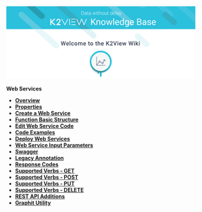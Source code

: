 ![image](/articles/images/welcome_to_wiki.png)


<strong>Web Services<strong>
<ul>
    <li><a href="/articles/15_web_services_and_graphit/01_web_services_overview.md">Overview</a></li>
    <li><a href="/articles/15_web_services_and_graphit/02_web_services_properties.md">Properties</a></li>
	<li><a href="/articles/15_web_services_and_graphit/03_create_a_web_service.md">Create a Web Service</a></li>
	<li><a href="/articles/15_web_services_and_graphit/04_web_services_function_basic_structure.md">Function Basic Structure</a></li>
	<li><a href="/articles/15_web_services_and_graphit/05_edit_web_service_code.md">Edit Web Service Code</a></li>
	<li><a href="/articles/15_web_services_and_graphit/06_web_services_code_examples.md">Code Examples</a></li>
	<li><a href="/articles/15_web_services_and_graphit/07_deploy_web_services.md">Deploy Web Services</a></li>
	<li><a href="/articles/15_web_services_and_graphit/08_web_services_input_parameters.md">Web Service Input Parameters</a></li>
	<li><a href="/articles/15_web_services_and_graphit/09_swagger.md">Swagger</a></li>
	<li><a href="/articles/15_web_services_and_graphit/10_legacy_annotation.md">Legacy Annotation</a></li>
	<li><a href="/articles/15_web_services_and_graphit/11_response_codes.md">Response Codes</a></li>
	<li><a href="/articles/15_web_services_and_graphit/12_Supported_Verbs_Get.md">Supported Verbs - GET</a></li>
	<li><a href="/articles/15_web_services_and_graphit/13_Supported_Verbs_Post.md">Supported Verbs - POST</a></li>
	<li><a href="/articles/15_web_services_and_graphit/14_Supported_Verbs_Put.md">Supported Verbs - PUT</a></li>
	<li><a href="/articles/15_web_services_and_graphit/15_Supported_Verbs_Delete.md">Supported Verbs - DELETE</a></li>
	<li><a href="/articles/15_web_services_and_graphit/16_rest_api_additions.md">REST API Additions</a></li>
	<li><a href="/articles/15_web_services_and_graphit/17_Graphit/README.md">Graphit Utility</a></li>
</ul>






